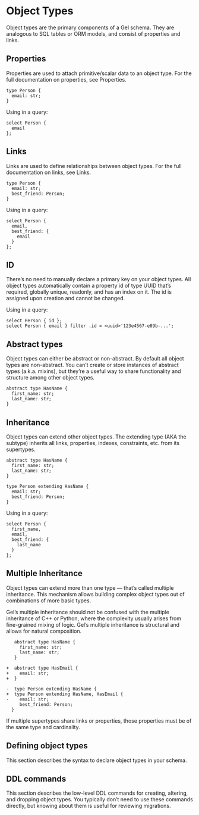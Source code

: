 # Object Types

Object types are the primary components of a Gel schema. They are analogous to SQL tables or ORM models, and consist of properties and links.

## Properties

Properties are used to attach primitive/scalar data to an object type. For the full documentation on properties, see Properties.

```sdl
type Person {
  email: str;
}
```

Using in a query:

```edgeql
select Person {
  email
};
```

## Links

Links are used to define relationships between object types. For the full documentation on links, see Links.

```sdl
type Person {
  email: str;
  best_friend: Person;
}
```

Using in a query:

```edgeql
select Person {
  email,
  best_friend: {
    email
  }
};
```

## ID

There’s no need to manually declare a primary key on your object types. All object types automatically contain a property id of type UUID that’s required, globally unique, readonly, and has an index on it. The id is assigned upon creation and cannot be changed.

Using in a query:

```edgeql
select Person { id };
select Person { email } filter .id = <uuid>'123e4567-e89b-...';
```

## Abstract types

Object types can either be abstract or non-abstract. By default all object types are non-abstract. You can’t create or store instances of abstract types (a.k.a. mixins), but they’re a useful way to share functionality and structure among other object types.

```sdl
abstract type HasName {
  first_name: str;
  last_name: str;
}
```

## Inheritance

Object types can extend other object types. The extending type (AKA the subtype) inherits all links, properties, indexes, constraints, etc. from its supertypes.

```sdl
abstract type HasName {
  first_name: str;
  last_name: str;
}

type Person extending HasName {
  email: str;
  best_friend: Person;
}
```

Using in a query:

```edgeql
select Person {
  first_name,
  email,
  best_friend: {
    last_name
  }
};
```

## Multiple Inheritance

Object types can extend more than one type — that’s called multiple inheritance. This mechanism allows building complex object types out of combinations of more basic types.

Gel’s multiple inheritance should not be confused with the multiple inheritance of C++ or Python, where the complexity usually arises from fine-grained mixing of logic. Gel’s multiple inheritance is structural and allows for natural composition.

```sdl-diff
   abstract type HasName {
     first_name: str;
     last_name: str;
   }

+  abstract type HasEmail {
+    email: str;
+  }

-  type Person extending HasName {
+  type Person extending HasName, HasEmail {
-    email: str;
     best_friend: Person;
  }
```

If multiple supertypes share links or properties, those properties must be of the same type and cardinality.

## Defining object types

This section describes the syntax to declare object types in your schema.

## DDL commands

This section describes the low-level DDL commands for creating, altering, and dropping object types. You typically don’t need to use these commands directly, but knowing about them is useful for reviewing migrations.

